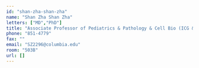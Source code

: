 ```yaml
---
id: "shan-zha-shan-zha"
name: "Shan Zha Shan Zha"
letters: ["MD","PhD"]
title: "Associate Professor of Pediatrics & Pathology & Cell Bio (ICG & HICCC)"
phone: "851-4779"
fax: ""
email: "SZ2296@columbia.edu"
room: "503B"
url: []
---
```

